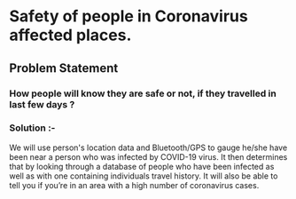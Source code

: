 # Safety of people in Coronavirus affected places.

## Problem Statement

### How people will know they are safe or not, if they travelled in last few days ?

### Solution :-

We will use person's location data and Bluetooth/GPS to gauge he/she have been near a person who was infected by COVID-19 virus. It then determines that by looking through a database of people who have been infected as well as with one containing individuals travel history. It will also be able to tell you if you’re in an area with a high number of coronavirus cases.
